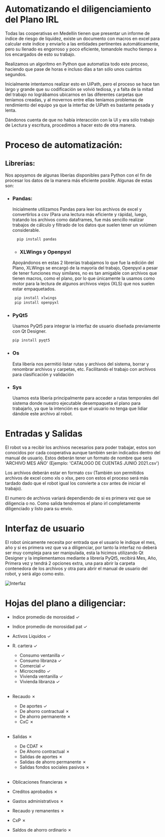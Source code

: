 # Automatizando el diligenciamiento del Plano IRL

Todas las cooperativas en Medellín tienen que presentar un informe de índice de riesgo de liquidez, existe un documento con macros en excel para calcular este índice y enviarlo a las entidades pertinentes automáticamente, pero su llenado es engorroso y poco eficiente, tomandole mucho tiempo a los encargados de esto su trabajo.

Realizamos un algoritmo en Python que automatiza todo este proceso, haciendo que pase de horas e incluso días a tan sólo unos cuántos segundos.

Inicialmente intentamos realizar esto en UiPath, pero el proceso se hace tan largo y grande que su codificación se volvió tediosa, y a falta de la mitad del trabajo no lográbamos ubicarnos en las diferentes carpetas que teníamos creadas, y al movernos entre ellas teníamos problemas de rendimiento del equipo ya que la interfaz de UiPath es bastante pesada y lenta.

Dándonos cuenta de que no había interacción con la UI y era sólo trabajo de Lectura y escritura, procedimos a hacer esto de otra manera.

# Proceso de automatización:

## Librerías:
Nos apoyamos de algunas liberías disponibles para Python con el fin de procesar los datos de la manera más eficiente posible. Algunas de estas son:

- ### Pandas:
  Inicialmente utilizamos Pandas para leer los archivos de excel y convertirlos a csv (Para una lectura más eficiente y rápida), luego, tratando los archivos como dataframes, fue más sencillo realizar trabajos de cálculo y filtrado de los datos que suelen tener un volúmen considerable.

  ```python
    pip install pandas
  ```
  - ### XLWings y Openpyxl
  Apoyándonos en estas 2 librerías trabajamos lo que fue la edición del Plano, XLWings se encargó de la mayoría del trabajo, Openpyxl a pesar de tener funciones muy similares, no es tan amigable con archivos que tienen macros, como el plano, por lo que únicamente la usamos como motor para la lectura de algunos archivos viejos (XLS) que nos suelen estar empaquetados.

   ```python
    pip install xlwings
    pip install openpyxl
  ```

- ### PyQt5
  Usamos PyQt5 para integrar la interfaz de usuario diseñada previamente con Qt Designer.
  
  ```python
  pip install pyqt5
  ```
  
- ### Os
  Esta libería nos permitió listar rutas y archivos del sistema, borrar y renombrar archivos y carpetas, etc. Facilitando el trabajo con archivos para clasificación y validación
- ### Sys
  Usamos esta libería principalmente para acceder a rutas temporales del sistema donde nuestro ejecutable desempaqueta el plano para trabajarlo, ya que la intención es que el usuario no tenga que lidiar dándole este archivo al robot.

# Entradas y Salidas
El robot va a recibir los archivos necesarios para poder trabajar, estos son conocidos por cada cooperativa aunque también serán indicados dentro del manual de usuario. Estos deberán tener un formato de nombre que será 'ARCHIVO MES AÑO' (Ejemplo: 'CATALOGO DE CUENTAS JUNIO 2021.csv')

Los archivos deberán estar en formato csv (También son permitidos archivos de excel como xls o xlsx, pero con estos el proceso será más tardado dado que el robot igual los convierte a csv antes de iniciar el trabajo). 

El numero de archivos variará dependiendo de si es primera vez que se diligencia o no. Como salida tendremos el plano irl completamente diligenciado y listo para su envío.

# Interfaz de usuario
El robot únicamente necesita por entrada que el usuario le indique el mes, año y si es primera vez que va a diligenciar, por tanto la interfaz no deberá ser muy compleja para ser manipulada, esta la hicimos utilizando Qt Designer y la implementamos mediante a librería PyQt5, recibirá Mes, Año, Primera vez y tendrá 2 opciones extra, una para abrir la carpeta contenedora de los archivos y otra para abrir el manual de usuario del robot, y será algo como esto.

![Interfaz](https://imgur.com/R4yxNFo)



# Hojas del plano a diligenciar:
  - Indice promedio de morosidad &check;
  - Indice promedio de morosidad pat &check;
  - Activos Liquidos &check;


  - R. cartera &check;
    - Consumo ventanilla &check;
    - Consumo libranza &check;
    - Comercial &check;
    - Microcredito &check;
    - Vivienda ventanilla &check;
    - Vivienda libranza &check;
  <br><br>
  - Recaudo &cross;
    - De aportes &check;
    - De ahorro contractual &cross;
    - De ahorro permanente &cross;
    - CxC &cross;
  <br><br>
  - Salidas &cross;
    - De CDAT &cross;
    - De Ahorro contractual &cross;
    - Salidas de aportes &cross;
    - Salidas de ahorro permanente &cross;
    - Salidas fondos sociales pasivos &cross;
  <br><br>
  - Oblicaciones financieras &cross;
  - Creditos aprobados &cross;
  - Gastos administrativos &cross;
  - Recaudo y remanentes &cross;
  - CxP &cross;
  - Saldos de ahorro ordinario &cross;
